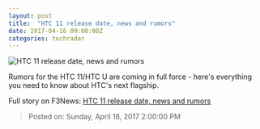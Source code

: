 ```yaml
---
layout: post
title:  "HTC 11 release date, news and rumors"
date: 2017-04-16 09:00:00Z
categories: techradar
---
```


![HTC 11 release date, news and rumors](http://cdn.mos.cms.futurecdn.net/5Wp9m9djX3esf2pK6MoMkZ-1200-80.jpg)

Rumors for the HTC 11/HTC U are coming in full force - here's everything you need to know about HTC's next flagship.


Full story on F3News: [HTC 11 release date, news and rumors](http://www.f3nws.com/n/QjTPsE)

> Posted on: Sunday, April 16, 2017 2:00:00 PM
